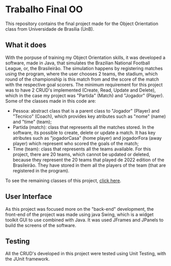# Trabalho Final OO
This repository contains the final project made for the Object Orientation class from Universidade de Brasília (UnB).

## What it does
With the porpuse of training my Object Orientation skills, it was developed a software, made in Java, that simulates the Brazilian National Football League, or, the Brasileirão. The simulation happens by registering matches using the program, where the user chooses 2 teams, the stadium, which round of the championship is this match from and the score of the match with the respective goal scorers. 
The minimum requirement for this project was to have 2 CRUD's implemented (Create, Read, Update and Delete), which in the case my project was "Partida" (Match) and "Jogador" (Player). Some of the classes made in this code are:

- Pessoa: abstract class that is a parent class to "Jogador" (Player) and "Tecnico" (Coach), which provides key atributes such as "nome" (name) and "time" (team);
- Partida (match): class that represents all the matches stored. In the software, its possible to create, delete or update a match. It has key atributes such as "jogadorCasa" (home player) and jogadorFora (away player) which represent who scored the goals of the match;
- Time (team): class that represents all the teams available. For this project, there are 20 teams, which cannot be updated or deleted, because they represent the 20 teams that played de 2022 edition of the Brasileirão. They have stored in them all the players of the team (that are registered in the program).

To see the remaining classes of this project, [click here](https://github.com/LucasBergholz/TrabalhoFinalOO/blob/main/TrabalhoFinalOO-main/Img/Diagrama%20De%20classes%202.0.pdf).

## User Interface
As this project was focused more on the "back-end" development, the front-end of the project was made using java Swing, which is a widget toolkit GUI to use combined with Java. It was used JFrames and JPanels to build the screens of the software.

## Testing
All the CRUD's developed in this project were tested using Unit Testing, with the JUnit framework.
